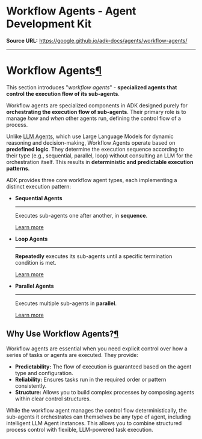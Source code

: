 # Workflow Agents - Agent Development Kit

**Source URL:** https://google.github.io/adk-docs/agents/workflow-agents/

---

# Workflow Agents[¶](#workflow-agents "Permanent link")

This section introduces "*workflow agents*" - **specialized agents that control the execution flow of its sub-agents**.

Workflow agents are specialized components in ADK designed purely for **orchestrating the execution flow of sub-agents**. Their primary role is to manage *how* and *when* other agents run, defining the control flow of a process.

Unlike [LLM Agents](../llm-agents/), which use Large Language Models for dynamic reasoning and decision-making, Workflow Agents operate based on **predefined logic**. They determine the execution sequence according to their type (e.g., sequential, parallel, loop) without consulting an LLM for the orchestration itself. This results in **deterministic and predictable execution patterns**.

ADK provides three core workflow agent types, each implementing a distinct execution pattern:

* **Sequential Agents**

  ---

  Executes sub-agents one after another, in **sequence**.

  [Learn more](sequential-agents/)
* **Loop Agents**

  ---

  **Repeatedly** executes its sub-agents until a specific termination condition is met.

  [Learn more](loop-agents/)
* **Parallel Agents**

  ---

  Executes multiple sub-agents in **parallel**.

  [Learn more](parallel-agents/)

## Why Use Workflow Agents?[¶](#why-use-workflow-agents "Permanent link")

Workflow agents are essential when you need explicit control over how a series of tasks or agents are executed. They provide:

* **Predictability:** The flow of execution is guaranteed based on the agent type and configuration.
* **Reliability:** Ensures tasks run in the required order or pattern consistently.
* **Structure:** Allows you to build complex processes by composing agents within clear control structures.

While the workflow agent manages the control flow deterministically, the sub-agents it orchestrates can themselves be any type of agent, including intelligent LLM Agent instances. This allows you to combine structured process control with flexible, LLM-powered task execution.